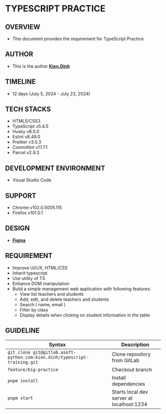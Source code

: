 # TYPESCRIPT PRACTICE

## OVERVIEW

- This document provides the requirement for TypeScript Practice

## AUTHOR

- This is the author **[Kien.Dinh](https://gitlab.asoft-python.com/kien.dinh)**

## TIMELINE

- 12 days (July 5, 2024 - July 23, 2024)

## TECH STACKS

- HTML5/CSS3
- TypeScript v5.4.5
- Husky v8.0.0
- Eslint v8.49.0
- Prettier v3.0.3
- Commitlint v17.7.1
- Parcel v2.9.3

## DEVELOPMENT ENVIRONMENT

- Visual Studio Code

## SUPPORT

- Chrome v102.0.5005.115
- Firefox v101.0.1

## DESIGN

- **[Figma](<https://www.figma.com/design/zneLYhHlxoB45GmXeJhIcV/School-Management-Admin-Dashboard-UI-(Community)?node-id=6-3&t=NWxr1VkBqpiYtcfO-0>)**

## REQUIREMENT

- Improve UI/UX, HTML/CSS
- Inherit typescript
- Use utility of TS
- Enhance DOM manipulation
- Build a simple management web application with following features:
  - View list teachers and students
  - Add, edit, and delete teachers and students
  - Search ( name, email )
  - Filter by class
  - Display details when clicking on student information in the table

## GUIDELINE

| Syntax                                                                    | Description                               |
| ------------------------------------------------------------------------- | ----------------------------------------- |
| `git clone git@gitlab.asoft-python.com:kien.dinh/typescript-training.git` | Clone repository from GitLab              |
| `feature/big-practice`                                                    | Checkout branch                           |
| `pnpm install`                                                            | Install dependencies                      |
| `pnpm start`                                                              | Starts local dev server at localhost:1234 |
